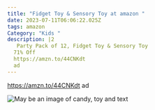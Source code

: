 ```yaml
---
title: "Fidget Toy & Sensory Toy at amazon "
date: 2023-07-11T06:06:22.025Z
tags: amazon
Category: "Kids "
description: |2
   Party Pack of 12, Fidget Toy & Sensory Toy 
  71% Off 
  https://amzn.to/44CNKdt 
  ad
---
```

https://amzn.to/44CNKdt 
ad 

![May be an image of candy, toy and text](https://scontent.fccu31-1.fna.fbcdn.net/v/t39.30808-6/359180305_284747214099604_1324686530449032818_n.jpg?stp=dst-jpg_s640x640&_nc_cat=103&ccb=1-7&_nc_sid=5cd70e&_nc_ohc=Wianw_kr-PwAX8l0-9e&_nc_ht=scontent.fccu31-1.fna&oh=00_AfBykSrx53QKYIPx16B3z5PYEY7yf7mmmFx70fSiDvF0pQ&oe=64B1DF31)

<!--EndFragment-->